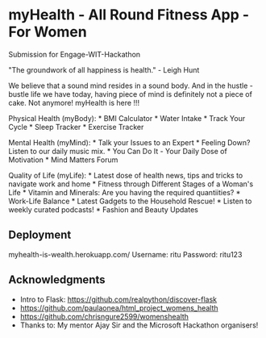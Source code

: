 # myHealth - All Round Fitness App - For Women
Submission for Engage-WIT-Hackathon

"The groundwork of all happiness is health." - Leigh Hunt


We believe that a sound mind resides in a sound body. And in the hustle - bustle life we have today, having piece of mind is definitely not a piece of cake. 
Not anymore! myHealth is here !!!

Physical Health (myBody):
     * BMI Calculator
     * Water Intake
     * Track Your Cycle
     * Sleep Tracker
     * Exercise Tracker
  
Mental Health (myMind):
     * Talk your Issues to an Expert
     * Feeling Down? Listen to our daily music mix.
     * You Can Do It - Your Daily Dose of Motivation
     * Mind Matters Forum
 
Quality of Life (myLife):
    * Latest dose of health news, tips and tricks to navigate work and home
    * Fitness through Different Stages of a Woman's Life
    * Vitamin and Minerals: Are you having the required quantiities?
    * Work-Life Balance
    * Latest Gadgets to the Household Rescue!
    * Listen to weekly curated podcasts!
    * Fashion and Beauty Updates

## Deployment
myhealth-is-wealth.herokuapp.com/
Username: ritu
Password: ritu123

## Acknowledgments
* Intro to Flask: https://github.com/realpython/discover-flask
* https://github.com/paulaonea/html_project_womens_health
* https://github.com/chrisngure2599/womenshealth
* Thanks to: My mentor Ajay Sir and the Microsoft Hackathon organisers!

